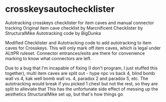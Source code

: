 # crosskeysautochecklister
Autotracking crosskeys checklister for item caves and manual connector tracking
Original item cave checklist by Marcnificent
Checklister by StructuralMike
Autotracking code by BigDunka

Modified Checklister and Autotracking code to add autotracking to item caves for Crosskeys.  This will only mark off item caves, which is legal under ALttPR ruleset.  Connector entrances/exits are there for convenience marking to know what connectors are left.

Due to a bug that I'm incapable of fixing (I don't program, I just stuffed this together), multi item caves are split out - hype npc vs back 4, blind bomb wall vs 4, kak well bomb wall vs. 4, paradox 2 and paradox 5, etc. 
The autotracking would break if you picked 1 chest but not the rest, so they are split to alleviate that
This has the unfortunate side effect of messing up the aesthetics StructuralMike set up, but that's how things go
